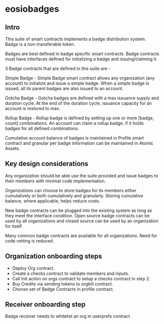 # eosiobadges

## Intro
This suite of smart contracts implements a badge distribution system. Badge is a non-transferable token. 

Badges are best defined in badge specific smart contracts. Badge contracts must have interfaces defined for initializing a badge and issuing/claiming it. 

3 Badge contracts that are defined in this suite are -

Simple Badge - Simple Badge smart contract allows any organization (any account) to initialize and issue a simple badge. When a simple badge is issued, all its parent badges are also issued to an account.

Gotcha Badge - Gotcha badges are defined with a max issuance supply and duration cycle. At the end of the duration cycle, issuance capacity for an account is restored to max.

Rollup Badge -  Rollup badge is defined by setting up one or more [badge, count] combinations. An account can claim a rollup badge, if it holds badges for all defined combinations.

Cumulative account balance of badges is maintained in Profile smart contract and granular per badge information can be maintained in Atomic Assets. 


## Key design considerations 
Any organization should be able use the suite provided and issue badges to their members with minimal code implementation.

Organizations can choose to store badges for its members either cumulatively or both cumulatively and granularly. Storing cumulative balance, where applicable, helps reduce costs.

New badge contracts can be plugged into the existing system as long as they meet the interface condition. Open source badge contracts can be used by all organizations and closed source can be used by an organization for itself.

Many common badge contracts are available for all organizations. Need for code vetting is reduced.




## Organization onboarding steps

- Deploy Org contract.
- Create a checks contract to validate members and inputs.
- Call Init action on orgs contract to setup a checks contract in step 2.
- Buy Credits via sending tokens to orgbill contract.
- Choose set of Badge Contracts in profile contract.

## Receiver onboarding step

Badge receiver needs to whitelist an org in userprefs contract
